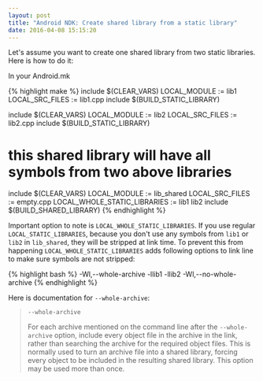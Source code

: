 ```yaml
---
layout: post
title: "Android NDK: Create shared library from a static library"
date: 2016-04-08 15:15:20 
---
```


Let's assume you want to create one shared library from two static libraries. Here is how to do it:

In your Android.mk

{% highlight make %}
include $(CLEAR_VARS)
LOCAL_MODULE := lib1
LOCAL_SRC_FILES := lib1.cpp
include $(BUILD_STATIC_LIBRARY)

include $(CLEAR_VARS)
LOCAL_MODULE := lib2
LOCAL_SRC_FILES := lib2.cpp
include $(BUILD_STATIC_LIBRARY)

# this shared library will have all symbols from two above libraries
include $(CLEAR_VARS)
LOCAL_MODULE := lib_shared
LOCAL_SRC_FILES := empty.cpp
LOCAL_WHOLE_STATIC_LIBRARIES := lib1 lib2
include $(BUILD_SHARED_LIBRARY)
{% endhighlight %}

Important option to note is `LOCAL_WHOLE_STATIC_LIBRARIES`. If you use regular `LOCAL_STATIC_LIBRARIES`, because you don't use any symbols from `lib1` or `lib2` in `lib_shared`, they will be stripped at link time. To prevent this from happening `LOCAL_WHOLE_STATIC_LIBRARIES` adds following options to link line to make sure symbols are not stripped:

{% highlight bash %}
-Wl,--whole-archive -llib1 -llib2 -Wl,--no-whole-archive
{% endhighlight %}

Here is documentation for `--whole-archive`:

> `--whole-archive`
> 
> For each archive mentioned on the command line after the `--whole-archive` option, include every object file in the archive in the link, rather than searching the archive for the required object files.  This is normally used to turn an archive file into a shared library, forcing every object to be included in the resulting shared library.  This option may be used more than once.

